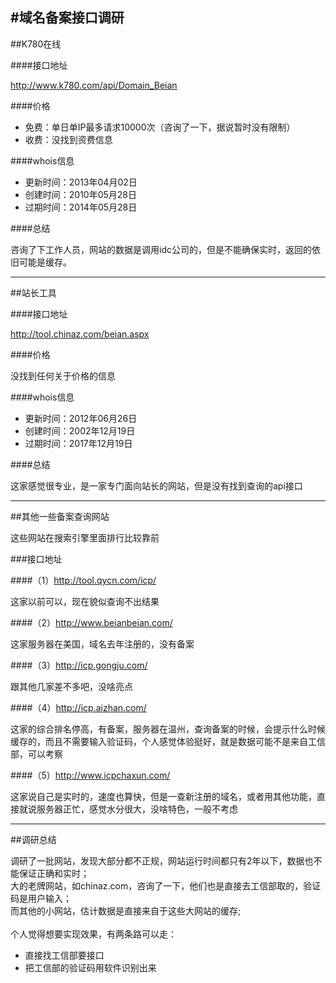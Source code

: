#域名备案接口调研
---

##K780在线

####接口地址

http://www.k780.com/api/Domain_Beian

####价格

* 免费：单日单IP最多请求10000次（咨询了一下，据说暂时没有限制）
* 收费：没找到资费信息

####whois信息

* 更新时间：2013年04月02日
* 创建时间：2010年05月28日
* 过期时间：2014年05月28日

####总结

咨询了下工作人员，网站的数据是调用idc公司的，但是不能确保实时，返回的依旧可能是缓存。

---

##站长工具

####接口地址

http://tool.chinaz.com/beian.aspx

####价格

没找到任何关于价格的信息

####whois信息

* 更新时间：2012年06月26日
* 创建时间：2002年12月19日
* 过期时间：2017年12月19日

####总结

这家感觉很专业，是一家专门面向站长的网站，但是没有找到查询的api接口

---

##其他一些备案查询网站

这些网站在搜索引擎里面排行比较靠前

###接口地址

####（1）http://tool.qycn.com/icp/

这家以前可以，现在貌似查询不出结果

####（2）http://www.beianbeian.com/

这家服务器在美国，域名去年注册的，没有备案

####（3）http://icp.gongju.com/

跟其他几家差不多吧，没啥亮点

####（4）http://icp.aizhan.com/

这家的综合排名停高，有备案，服务器在温州，查询备案的时候，会提示什么时候缓存的，而且不需要输入验证码，个人感觉体验挺好，就是数据可能不是来自工信部，可以考察

####（5）http://www.icpchaxun.com/

这家说自己是实时的，速度也算快，但是一查新注册的域名，或者用其他功能，直接就说服务器正忙，感觉水分很大，没啥特色，一般不考虑

---

##调研总结

调研了一批网站，发现大部分都不正规，网站运行时间都只有2年以下，数据也不能保证正确和实时；
<br>
大的老牌网站，如chinaz.com，咨询了一下，他们也是直接去工信部取的，验证码是用户输入；
<br>
而其他的小网站，估计数据是直接来自于这些大网站的缓存;
<br>
<br>
个人觉得想要实现效果，有两条路可以走：

* 直接找工信部要接口
* 把工信部的验证码用软件识别出来
